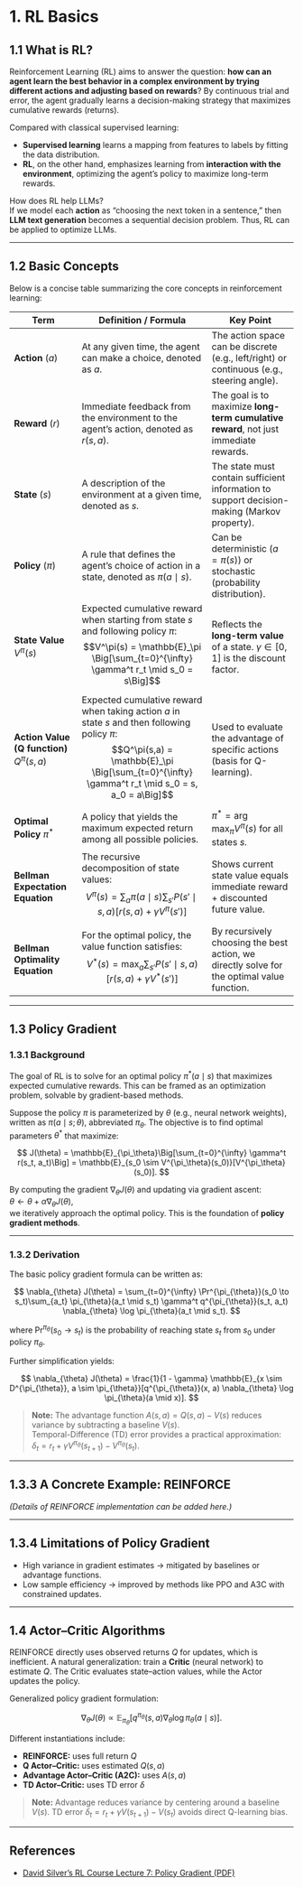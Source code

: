 # 1. RL Basics

## 1.1 What is RL?

Reinforcement Learning (RL) aims to answer the question: **how can an agent learn the best behavior in a complex environment by trying different actions and adjusting based on rewards**? By continuous trial and error, the agent gradually learns a decision-making strategy that maximizes cumulative rewards (returns).

Compared with classical supervised learning:  
- **Supervised learning** learns a mapping from features to labels by fitting the data distribution.  
- **RL**, on the other hand, emphasizes learning from **interaction with the environment**, optimizing the agent’s policy to maximize long-term rewards.  

How does RL help LLMs?  
If we model each **action** as “choosing the next token in a sentence,” then **LLM text generation** becomes a sequential decision problem. Thus, RL can be applied to optimize LLMs.

---

## 1.2 Basic Concepts

Below is a concise table summarizing the core concepts in reinforcement learning:

| Term                | Definition / Formula                                                                                                  | Key Point                                                                                         |
|---------------------|----------------------------------------------------------------------------------------------------------------------|---------------------------------------------------------------------------------------------------|
| **Action** ($a$)  | At any given time, the agent can make a choice, denoted as $a$.                                                     | The action space can be discrete (e.g., left/right) or continuous (e.g., steering angle).         |
| **Reward** ($r$)    | Immediate feedback from the environment to the agent’s action, denoted as $r(s, a)$.                             | The goal is to maximize **long-term cumulative reward**, not just immediate rewards.              |
| **State** ($s$)   | A description of the environment at a given time, denoted as $s$.                                                   | The state must contain sufficient information to support decision-making (Markov property).        |
| **Policy** ($\pi$)  | A rule that defines the agent’s choice of action in a state, denoted as $\pi(a \mid s)$.                             | Can be deterministic ($a = \pi(s)$) or stochastic (probability distribution).                      |
| **State Value** $V^\pi(s)$ | Expected cumulative reward when starting from state $s$ and following policy $\pi$:  $$V^\pi(s) = \mathbb{E}_\pi \Big[\sum_{t=0}^{\infty} \gamma^t r_t \mid s_0 = s\Big]$$ | Reflects the **long-term value** of a state. $\gamma \in [0,1]$ is the discount factor.            |
| **Action Value (Q function)** $Q^\pi(s,a)$ | Expected cumulative reward when taking action $a$ in state $s$ and then following policy $\pi$:  $$Q^\pi(s,a) = \mathbb{E}_\pi \Big[\sum_{t=0}^{\infty} \gamma^t r_t \mid s_0 = s, a_0 = a\Big]$$ | Used to evaluate the advantage of specific actions (basis for Q-learning).                        |
| **Optimal Policy** $\pi^*$ | A policy that yields the maximum expected return among all possible policies.                                   | $\pi^* = \arg \max_\pi V^\pi(s)$ for all states $s$.                                              |
| **Bellman Expectation Equation** | The recursive decomposition of state values:  $$V^\pi(s) = \sum_a \pi(a \mid s) \sum_{s'} P(s' \mid s,a)[r(s,a) + \gamma V^\pi(s')]$$ | Shows current state value equals immediate reward + discounted future value.                      |
| **Bellman Optimality Equation** | For the optimal policy, the value function satisfies:  $$V^*(s) = \max_a \sum_{s'} P(s' \mid s,a)[r(s,a) + \gamma V^*(s')]$$ | By recursively choosing the best action, we directly solve for the optimal value function.         |


---

## 1.3 Policy Gradient

### 1.3.1 Background

The goal of RL is to solve for an optimal policy $\pi^*(a \mid s)$ that maximizes expected cumulative rewards. This can be framed as an optimization problem, solvable by gradient-based methods.

Suppose the policy $\pi$ is parameterized by $\theta$ (e.g., neural network weights), written as $\pi(a \mid s; \theta)$, abbreviated $\pi_\theta$. The objective is to find optimal parameters $\theta^*$ that maximize:

$$
J(\theta) = \mathbb{E}_{\pi_\theta}\Big[\sum_{t=0}^{\infty} \gamma^t r(s_t, a_t)\Big] 
= \mathbb{E}_{s_0 \sim V^{\pi_\theta}(s_0)}[V^{\pi_\theta}(s_0)].
$$

By computing the gradient $\nabla_\theta J(\theta)$ and updating via gradient ascent:  
$\theta \leftarrow \theta + \alpha \nabla_\theta J(\theta)$,  
we iteratively approach the optimal policy. This is the foundation of **policy gradient methods**.

---

### 1.3.2 Derivation

The basic policy gradient formula can be written as:

$$
\nabla_{\theta} J(\theta) = \sum_{t=0}^{\infty} \Pr^{\pi_{\theta}}(s_0 \to s_t)\sum_{a_t} \pi_{\theta}(a_t \mid s_t) \gamma^t q^{\pi_{\theta}}(s_t, a_t) \nabla_{\theta} \log \pi_{\theta}(a_t \mid s_t).
$$

where $\Pr^{\pi_\theta}(s_0 \to s_t)$ is the probability of reaching state $s_t$ from $s_0$ under policy $\pi_\theta$.

Further simplification yields:

$$
\nabla_{\theta} J(\theta) 
= \frac{1}{1 - \gamma} \mathbb{E}_{x \sim D^{\pi_{\theta}}, a \sim \pi_{\theta}}[q^{\pi_{\theta}}(x, a) \nabla_{\theta} \log \pi_{\theta}(a \mid x)].
$$

> **Note:** The advantage function $A(s, a) = Q(s, a) - V(s)$ reduces variance by subtracting a baseline $V(s)$.  
> Temporal-Difference (TD) error provides a practical approximation:  
> $\delta_t = r_t + \gamma V^{\pi_\theta}(s_{t+1}) - V^{\pi_\theta}(s_t)$.

---

## 1.3.3 A Concrete Example: REINFORCE

*(Details of REINFORCE implementation can be added here.)*

---

## 1.3.4 Limitations of Policy Gradient

- High variance in gradient estimates → mitigated by baselines or advantage functions.  
- Low sample efficiency → improved by methods like PPO and A3C with constrained updates.  

---

## 1.4 Actor–Critic Algorithms

REINFORCE directly uses observed returns $Q$ for updates, which is inefficient. A natural generalization: train a **Critic** (neural network) to estimate $Q$. The Critic evaluates state–action values, while the Actor updates the policy.

Generalized policy gradient formulation:

$$
\nabla_{\theta} J(\theta) \propto \mathbb{E}_{\pi_\theta}[q^{\pi_\theta}(s, a)\nabla_{\theta} \log \pi_\theta(a \mid s)].
$$

Different instantiations include:
- **REINFORCE:** uses full return $Q$  
- **Q Actor–Critic:** uses estimated $Q(s, a)$  
- **Advantage Actor–Critic (A2C):** uses $A(s, a)$  
- **TD Actor–Critic:** uses TD error $\delta$

> **Note:** Advantage reduces variance by centering around a baseline $V(s)$. TD error $\delta_t = r_t + \gamma V(s_{t+1}) - V(s_t)$ avoids direct Q-learning bias.

---

## References

- [David Silver’s RL Course Lecture 7: Policy Gradient (PDF)](https://www.davidsilver.uk/wp-content/uploads/2020/03/pg.pdf)

